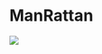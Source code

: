 # ManRattan

![](https://files.slack.com/files-pri/T04572S3H7W-F053E62P5SP/screenshot_2023-04-15_at_5.43.39_pm.png)
